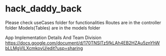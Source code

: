 # hack_daddy_back
Please check useCases folder for functionalities
Routes are in the controller folder 
Models(Tables) are in the models folder

App Implementation Details And Team Division https://docs.google.com/document/d/170TNSlTz5fkLAh4EB2HZAu5znYhWbLLMgVILXcmkovU/edit?usp=sharing
